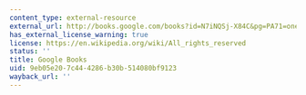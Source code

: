 ```yaml
---
content_type: external-resource
external_url: http://books.google.com/books?id=N7iNQSj-X84C&pg=PA71=onepage
has_external_license_warning: true
license: https://en.wikipedia.org/wiki/All_rights_reserved
status: ''
title: Google Books
uid: 9eb05e20-7c44-4286-b30b-514080bf9123
wayback_url: ''
---
```

